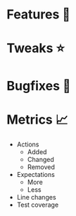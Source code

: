 # Features 🌟




# Tweaks ⭐




# Bugfixes 🐛




# Metrics 📈

* Actions
  * Added
  * Changed
  * Removed
* Expectations
  * More
  * Less
* Line changes
* Test coverage